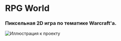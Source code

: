 # RPG World 

### Пиксельная 2D игра по тематике Warcraft'a.

![Иллюстрация к проекту](https://github.com/deeamtee/rpg-world/blob/master/src/assets/other/rpg-preview.png)